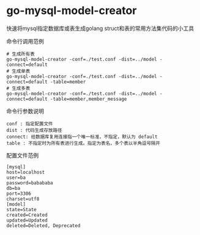 # go-mysql-model-creator
快速将mysql指定数据库或表生成golang struct和表的常用方法集代码的小工具


命令行调用范例

	# 生成所有表
	go-mysql-model-creator -conf=./test.conf -dist=../model -connect=default  
	# 生成单表
	go-mysql-model-creator -conf=./test.conf -dist=../model -connect=default -table=member 
	# 生成多表
	go-mysql-model-creator -conf=./test.conf -dist=../model -connect=default -table=member,member_message 

命令行参数说明
   
    conf : 指定配置文件
    dist : 代码生成存放路径
    connect: 给数据库复用连接指一个唯一标准，不指定，默认为 default
    table : 不指定时为所有表进行生成。指定为表名，多个表以半角逗号隔开 
   
配置文件范例

    [mysql]
    host=localhost
    user=ba
    password=babababa
    db=ba
    port=3306
    charset=utf8
    [model]
    state=State
    created=Created
    updated=Updated
    deleted=Deleted, Deprecated
    
  

